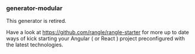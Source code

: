 
### generator-modular

This generator is retired. 

Have a look at https://github.com/rangle/rangle-starter for more up to date ways of kick starting your Angular ( or React ) project preconfigured with the latest technologies. 
